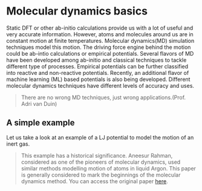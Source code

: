 Molecular dynamics basics
=========================

Static DFT or other ab-initio calculations provide us with a lot of useful and very accurate information. However, atoms and molecules around us are in constant motion at finite temperatures.
 Molecular dynamics(MD) simulation techniques model this motion. The driving force engine behind the motion could be ab-intio calculations or empirical potentials. Several
 flavors of MD have been developed among ab-initio and classical techniques to tackle different type of processes. Empirical potentials can be further classified into reactive and 
non-reactive potentials. Recently, an additional flavor of machine learning (ML) based potentials is also being developed.  Different molecular dynamics techniques have different 
levels of accuracy and uses. 

> There are no wrong MD techniques, just wrong applications.(Prof. Adri van Duin)

## A simple example

Let us take a look at an example of a LJ potential to model the motion of an inert gas.





> This example has a historical significance. Aneesur Rahman, considered as one of the pioneers of molecular dynamics, used similar 
methods modelling motion of atoms in liquid Argon. This paper is generally considered to mark the beginnings of the molecular dynamics
 method. You can access the original paper [here](https://journals.aps.org/pr/abstract/10.1103/PhysRev.136.A405).



